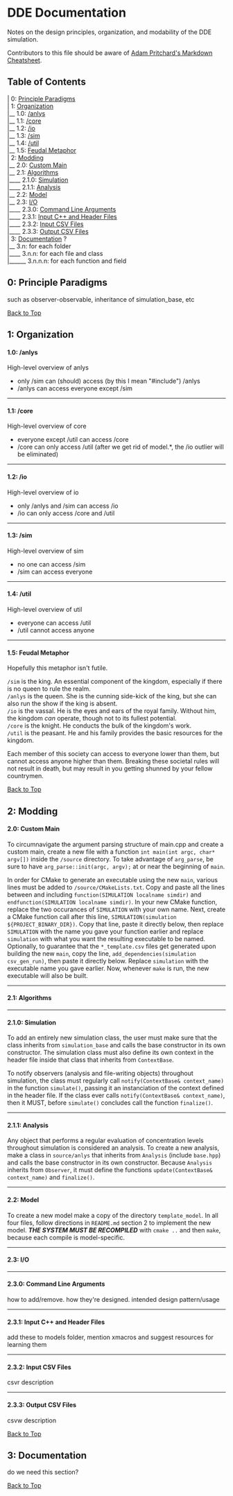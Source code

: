 # DDE Documentation
Notes on the design principles, organization, and modability of the DDE simulation.

Contributors to this file should be aware of [Adam Pritchard's Markdown Cheatsheet](https://github.com/adam-p/markdown-here/wiki/Markdown-Cheatsheet).

## Table of Contents

| 0: [Principle Paradigms](#0-principle-paradigms)  
| 1: [Organization](#1-organization)  
|__ 1.0: [/anlys](#10-anlys)  
|__ 1.1: [/core](#11-model)  
|__ 1.2: [/io](#12-io)  
|__ 1.3: [/sim](#13-sim)  
|__ 1.4: [/util](#14-util)  
|__ 1.5: [Feudal Metaphor](#15-feudal-metaphor)  
| 2: [Modding](#2-modding)  
|__ 2.0: [Custom Main](#20-custom-main)  
|__ 2.1: [Algorithms](#21-algorithms)  
|____ 2.1.0: [Simulation](#210-simulation)  
|____ 2.1.1: [Analysis](#211-analysis)  
|__ 2.2: [Model](#22-model)  
|__ 2.3: [I/O](#23-io)  
|____ 2.3.0: [Command Line Arguments](#230-command-line-arguments)  
|____ 2.3.1: [Input C++ and Header Files](#231-input-c-and-header-files)  
|____ 2.3.2: [Input CSV Files](#232-input-csv-files)  
|____ 2.3.3: [Output CSV Files](#233-output-csv-files)  
| 3: [Documentation](#3-documentation) ?  
|__ 3.n: for each folder  
|____ 3.n.n: for each file and class  
|______ 3.n.n.n: for each function and field  

## 0: Principle Paradigms

such as observer-observable, inheritance of simulation_base, etc

[Back to Top](#dde-documentation)

## 1: Organization

#### 1.0: /anlys

High-level overview of anlys  
* only /sim can (should) access (by this I mean "#include") /anlys
* /anlys can access everyone except /sim

***
#### 1.1: /core

High-level overview of core  
* everyone except /util can access /core
* /core can only access /util (after we get rid of model.*, the /io outlier will be eliminated)

***
#### 1.2: /io

High-level overview of io  
* only /anlys and /sim can access /io
* /io can only access /core and /util

***
#### 1.3: /sim

High-level overview of sim  
* no one can access /sim
* /sim can access everyone

***
#### 1.4: /util

High-level overview of util  
* everyone can access /util
* /util cannot access anyone

***
#### 1.5: Feudal Metaphor

Hopefully this metaphor isn't futile.

`/sim` is the king. An essential component of the kingdom, especially if there is no queen to rule the realm.  
`/anlys` is the queen. She is the cunning side-kick of the king, but she can also run the show if the king is absent.  
`/io` is the vassal. He is the eyes and ears of the royal family. Without him, the kingdom *can* operate, though not to its fullest potential.  
`/core` is the knight. He conducts the bulk of the kingdom's work.  
`/util` is the peasant. He and his family provides the basic resources for the kingdom.

Each member of this society can access to everyone lower than them, but cannot access anyone higher than them. Breaking these societal rules will not result in death, but may result in you getting shunned by your fellow countrymen.

[Back to Top](#dde-documentation)

## 2: Modding

#### 2.0: Custom Main

To circumnavigate the argument parsing structure of main.cpp and create a custom main, create a new file with a function `int main(int argc, char* argv[])` inside the `/source` directory. To take advantage of `arg_parse`, be sure to have `arg_parse::init(argc, argv);` at or near the beginning of `main`.

In order for CMake to generate an executable using the new `main`, various lines must be added to `/source/CMakeLists.txt`. Copy and paste all the lines between and including `function(SIMULATION localname simdir)` and `endfunction(SIMULATION localname simdir)`. In your new CMake function, replace the two occurances of `SIMULATION` with your own name. Next, create a CMake function call after this line, `SIMULATION(simulation ${PROJECT_BINARY_DIR})`. Copy that line, paste it directly below, then replace `SIMULATION` with the name you gave your function earlier and replace `simulation` with what you want the resulting executable to be named. Optionally, to guarantee that the `*_template.csv` files get generated upon building the new `main`, copy the line, `add_dependencies(simulation csv_gen_run)`, then paste it directly below. Replace `simulation` with the executable name you gave earlier. Now, whenever `make` is run, the new executable will also be built.

***
#### 2.1: Algorithms

***
#### 2.1.0: Simulation

To add an entirely new simulation class, the user must make sure that the class inherits from `simulation_base` and calls the base constructor in its own constructor.  The simulation class must also define its own context in the header file inside that class that inherits from `ContextBase`.

To notify observers (analysis and file-writing objects) throughout simulation, the class must regularly call `notify(ContextBase& context_name)` in the function `simulate()`, passing it an instanciation of the context defined in the header file. If the class ever calls `notify(ContextBase& context_name)`, then it MUST, before `simulate()` concludes call the function `finalize()`.

***
#### 2.1.1: Analysis

Any object that performs a regular evaluation of concentration levels throughout simulation is considered an analysis. To create a new analysis, make a class in `source/anlys` that inherits from `Analysis` (include `base.hpp`) and calls the base constructor in its own constructor.  Because `Analysis` inherits from `Observer`, it must define the functions `update(ContextBase& context_name)` and `finalize()`.

***
#### 2.2: Model

To create a new model make a copy of the directory `template_model`. In all four files, follow directions in `README.md` section 2 to implement the new model. __*THE SYSTEM MUST BE RECOMPILED*__ with `cmake ..` and then `make`, because each compile is model-specific.

***
#### 2.3: I/O

***
#### 2.3.0: Command Line Arguments

how to add/remove. how they're designed. intended design pattern/usage

***
#### 2.3.1: Input C++ and Header Files

add these to models folder, mention xmacros and suggest resources for learning them

***
#### 2.3.2: Input CSV Files

csvr description

***
#### 2.3.3: Output CSV Files

csvw description

[Back to Top](#dde-documentation)

## 3: Documentation

do we need this section?

[Back to Top](#dde-documentation)
